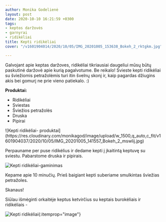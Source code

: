 ```yaml
---
author: Monika Godelienė
layout: post
date: 2020-10-10 16:21:59 +0300
tags:
- keptos daržovės
- garnyrai
- ridikėliai
title: Kepti ridikėliai
cover: "/v1601904014/2020/10/05/IMG_20201005_153638_Bokeh_2_rktgkm.jpg"

---
```

Galvojant apie keptas daržoves, ridikėliai tikriausiai daugeliui mūsų būtų paskutinė daržovė apie kurią pagalvotume. Be reikalo! Svieste kepti ridikėliai su šviežiomis petražolėmis turi itin švelnų skonį ir, kaip pagardas džiugins akis bei gomurį ne prie vieno patiekalo. :)

**Produktai:**

* <span itemprop="recipeIngredient">Ridikėliai</span>
* <span itemprop="recipeIngredient">Sviestas</span>
* <span itemprop="recipeIngredient">Šviežios petražolės</span>
* <span itemprop="recipeIngredient">Druska</span>
* <span itemprop="recipeIngredient">Pipirai</span>

<div itemprop="recipeInstructions" markdown="1">
![Kepti ridikėliai- produktai](https://res.cloudinary.com/monikagod/image/upload/w_1500,q_auto,c_fit/v1601904037/2020/10/05/IMG_20201005_141557_Bokeh_2_mswlij.jpg)

Perpauname per puse ridikėlius ir dedame kepti į įkaitintą keptuvę su sviestu. Pabarstome druska ir pipirais.

![Kepti ridikėliai-gaminimas](https://res.cloudinary.com/monikagod/image/upload/w_1500,q_auto,c_fit/v1601904013/2020/10/05/IMG_20201005_152414_pgaswx.jpg)

Kepame apie 10 minučių. Prieš baigiant kepti suberiame smulkintas šviežias petražoles.
</div>

Skanaus!

Siūlau išmėginti orkaitėje keptus ketvirčius su keptais burokėliais ir ridikėliais -

![Kepti ridikėliai](https://res.cloudinary.com/monikagod/image/upload/w_1500,q_auto,c_fit/v1601904014/2020/10/05/IMG_20201005_153638_Bokeh_2_rktgkm.jpg){:itemprop="image"}